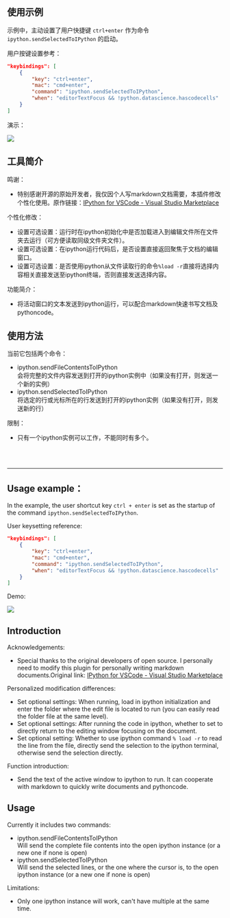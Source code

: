 ## 使用示例

示例中，主动设置了用户快捷键 `ctrl+enter` 作为命令 `ipython.sendSelectedToIPython` 的启动。  

用户按键设置参考：
```json
"keybindings": [
    {
        "key": "ctrl+enter",
        "mac": "cmd+enter",
        "command": "ipython.sendSelectedToIPython",
        "when": "editorTextFocus && !python.datascience.hascodecells"
    }
]
```

演示：

![](https://img-blog.csdnimg.cn/20200327210021294.gif)

## 工具简介

鸣谢：
- 特别感谢开源的原始开发者，我仅因个人写markdown文档需要，本插件修改个性化使用。原作链接：[IPython for VSCode - Visual Studio Marketplace](https://marketplace.visualstudio.com/items?itemName=pancho111203.vscode-ipython)

个性化修改：
- 设置可选设置：运行时在ipython初始化中是否加载进入到编辑文件所在文件夹去运行（可方便读取同级文件夹文件）。
- 设置可选设置：在ipython运行代码后，是否设置直接返回聚焦于文档的编辑窗口。
- 设置可选设置：是否使用ipython从文件读取行的命令`%load -r`直接将选择内容相关直接发送至ipython终端，否则直接发送选择内容。

功能简介：
- 将活动窗口的文本发送到ipython运行，可以配合markdown快速书写文档及pythoncode。


## 使用方法

当前它包括两个命令：
- ipython.sendFileContentsToIPython  
  会将完整的文件内容发送到打开的ipython实例中（如果没有打开，则发送一个新的实例）
- ipython.sendSelectedToIPython  
  将选定的行或光标所在的行发送到打开的ipython实例（如果没有打开，则发送新的行）

限制：
- 只有一个ipython实例可以工作，不能同时有多个。

<br>
<br>

---

## Usage example：


In the example, the user shortcut key `ctrl + enter` is set as the startup of the command `ipython.sendSelectedToIPython`.
  

User keysetting reference:  
```json
"keybindings": [
    {
        "key": "ctrl+enter",
        "mac": "cmd+enter",
        "command": "ipython.sendSelectedToIPython",
        "when": "editorTextFocus && !python.datascience.hascodecells"
    }
]
```

Demo:

![](https://img-blog.csdnimg.cn/20200327210021294.gif)

## Introduction
Acknowledgements:
- Special thanks to the original developers of open source. I personally need to modify this plugin for personally writing markdown documents.Original link: [IPython for VSCode - Visual Studio Marketplace](https://marketplace.visualstudio.com/items?itemName=pancho111203.vscode-ipython)

Personalized modification differences:
- Set optional settings: When running, load in ipython initialization and enter the folder where the edit file is located to run (you can easily read the folder file at the same level).
- Set optional settings: After running the code in ipython, whether to set to directly return to the editing window focusing on the document.
- Set optional setting: Whether to use ipython command `% load -r` to read the line from the file, directly send the selection to the ipython terminal, otherwise send the selection directly.

Function introduction:
- Send the text of the active window to ipython to run. It can cooperate with markdown to quickly write documents and pythoncode.

## Usage

Currently it includes two commands:
- ipython.sendFileContentsToIPython  
  Will send the complete file contents into the open ipython instance (or a new one if none is open)
- ipython.sendSelectedToIPython  
  Will send the selected lines, or the one where the cursor is, to the open ipython instance (or a new one if none is open)


Limitations: 
- Only one ipython instance will work, can't have multiple at the same time.